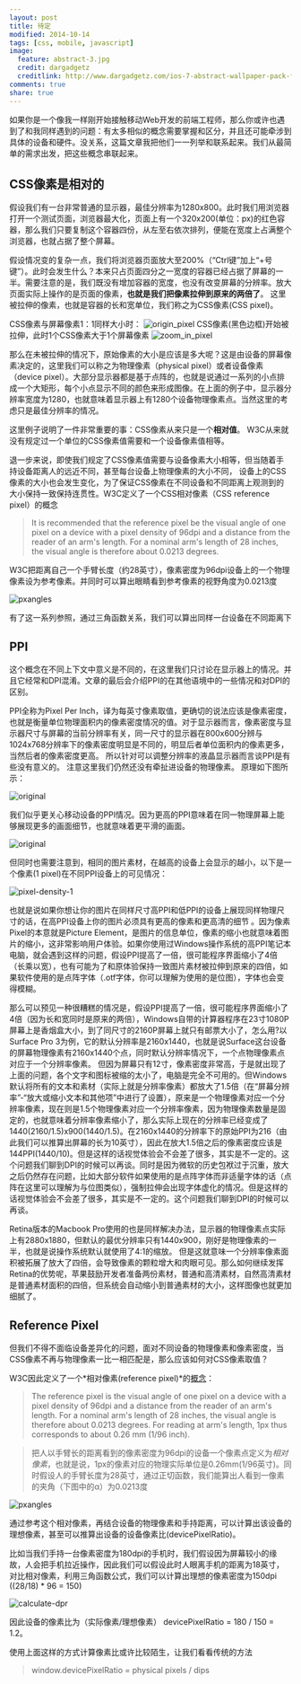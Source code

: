 ```yaml
---
layout: post
title: 待定
modified: 2014-10-14
tags: [css, mobile, javascript]
image:
  feature: abstract-3.jpg
  credit: dargadgetz
  creditlink: http://www.dargadgetz.com/ios-7-abstract-wallpaper-pack-for-iphone-5-and-ipod-touch-retina/
comments: true
share: true
---
```


如果你是一个像我一样刚开始接触移动Web开发的前端工程师，那么你或许也遇到了和我同样遇到的问题：有太多相似的概念需要掌握和区分，并且还可能牵涉到具体的设备和硬件。没关系，这篇文章我把他们一一列举和联系起来。我们从最简单的需求出发，把这些概念串联起来。

## CSS像素是相对的

假设我们有一台非常普通的显示器，最佳分辨率为1280x800。此时我们用浏览器打开一个测试页面，浏览器最大化，页面上有一个320x200(单位：px)的红色容器，那么我们只要复制这个容器四份，从左至右依次排列，便能在宽度上占满整个浏览器，也就占据了整个屏幕。

假设情况变的复杂一点，我们将浏览器页面放大至200%（“Ctrl键”加上“+号键”）。此时会发生什么？本来只占页面四分之一宽度的容器已经占据了屏幕的一半。需要注意的是，我们既没有增加容器的宽度，也没有改变屏幕的分辨率。放大页面实际上操作的是页面的像素，**也就是我们把像素拉伸到原来的两倍了**。 这里被拉伸的像素，也就是容器的长和宽单位，我们称之为CSS像素(CSS pixel)。

CSS像素与屏幕像素1：1同样大小时：
![origin_pixel](./images/ppi/csspixels_100.gif)
CSS像素(黑色边框)开始被拉伸，此时1个CSS像素大于1个屏幕像素
![zoom_in_pixel](./images/ppi/csspixels_in.gif)

那么在未被拉伸的情况下，原始像素的大小是应该是多大呢？这是由设备的屏幕像素决定的，这里我们可以称之为物理像素（physical pixel）或者设备像素（device pixel）。大部分显示器都是基于点阵的，也就是说通过一系列的小点排成一个大矩形，每个小点显示不同的颜色来形成图像。在上面的例子中，显示器分辨率宽度为1280，也就意味着显示器上有1280个设备物理像素点。当然这里的考虑只是最佳分辨率的情况。

这里例子说明了一件非常重要的事：CSS像素从来只是一个**相对值**。 W3C从来就没有规定过一个单位的CSS像素值需要和一个设备像素值相等。

退一步来说，即使我们规定了CSS像素值需要与设备像素大小相等，但当随着手持设备距离人的远近不同，甚至每台设备上物理像素的大小不同， 设备上的CSS像素的大小也会发生变化，为了保证CSS像素在不同设备和不同距离上观测到的大小保持一致保持连贯性。W3C定义了一个CSS相对像素（CSS reference pixel）的概念

> It is recommended that the reference pixel be the visual angle of one pixel on a device with a pixel density of 96dpi and a distance from the reader of an arm's length. For a nominal arm's length of 28 inches, the visual angle is therefore about 0.0213 degrees.


W3C把距离自己一个手臂长度（约28英寸），像素密度为96dpi设备上的一个物理像素设为参考像素。并同时可以算出眼睛看到参考像素的视野角度为0.0213度

![pxangles](./images/ppi/pxangles.png)

有了这一系列参照，通过三角函数关系，我们可以算出同样一台设备在不同距离下








## PPI

这个概念在不同上下文中意义是不同的，在这里我们只讨论在显示器上的情况。并且它经常和DPI混淆。文章的最后会介绍PPI的在其他语境中的一些情况和对DPI的区别。

PPI全称为Pixel Per Inch，译为每英寸像素取值，更确切的说法应该是像素密度，也就是衡量单位物理面积内的像素密度情况的值。对于显示器而言，像素密度与显示器尺寸与屏幕的当前分辨率有关，同一尺寸的显示器在800x600分辨与1024x768分辨率下的像素密度明显是不同的，明显后者单位面积内的像素更多，当然后者的像素密度更高。 所以针对可以调整分辨率的液晶显示器而言谈PPI是有些没有意义的。 注意这里我们仍然还没有牵扯进设备的物理像素。 原理如下图所示：

![original](./images/ppi/original.png)

我们似乎更关心移动设备的PPI情况。因为更高的PPI意味着在同一物理屏幕上能够展现更多的画面细节，也就意味着更平滑的画面。

![original](./images/ppi/original.jpg)

但同时也需要注意到，相同的图片素材，在越高的设备上会显示的越小，以下是一个像素(1 pixel)在不同PPI设备上的可见情况：

![pixel-density-1](./images/ppi/pixel-density-1.png)

也就是说如果你想让你的图片在同样尺寸高PPI和低PPI的设备上展现同样物理尺寸的话，在高PPI设备上你的图片必须具有更高的像素和更高清的细节
。因为像素Pixel的本意就是Picture Element，是图片的信息单位，像素的缩小也就意味着图片的缩小，这非常影响用户体验。如果你使用过Windows操作系统的高PPI笔记本电脑，就会遇到这样的问题，假设PPI提高了一倍，很可能程序界面缩小了4倍（长乘以宽），也有可能为了和原体验保持一致图片素材被拉伸到原来的四倍，如果软件使用的是点阵字体（.otf字体，你可以理解为使用的是位图），字体也会变得模糊。

那么可以预见一种很糟糕的情况是，假设PPI提高了一倍，很可能程序界面缩小了4倍（因为长和宽同时是原来的两倍），Windows自带的计算器程序在23寸1080P屏幕上是香烟盒大小，到了同尺寸的2160P屏幕上就只有邮票大小了，怎么用?以Surface Pro 3为例，它的默认分辨率是2160x1440，也就是说Surface这台设备的屏幕物理像素有2160x1440个点，同时默认分辨率情况下，一个点物理像素点对应于一个分辨率像素。 但因为屏幕只有12寸，像素密度非常高，于是就出现了上面的问题，各个文字和图标被缩的太小了，电脑是完全不可用的。但Windows默认将所有的文本和素材（实际上就是分辨率像素）都放大了1.5倍（在“屏幕分辨率”-“放大或缩小文本和其他项”中进行了设置），原来是一个物理像素对应一个分辨率像素，现在则是1.5个物理像素对应一个分辨率像素，因为物理像素数量是固定的，也就意味着分辨率像素缩小了，那么实际上现在的分辨率已经变成了1440(2160/1.5)x900(1440/1.5)。在2160x1440的分辨率下的原始PPI为216（由此我们可以推算出屏幕的长为10英寸），因此在放大1.5倍之后的像素密度应该是144PPI(1440/10)。但是这样的话视觉体验会不会差了很多，其实是不一定的。这个问题我们聊到DPI的时候可以再谈。同时是因为微软的历史包袱过于沉重，放大之后仍然存在问题，比如大部分软件如果使用的是点阵字体而非适量字体的话（点阵在这里可以理解为与位图类似），强制拉伸会出现字体虚化的情况。但是这样的话视觉体验会不会差了很多，其实是不一定的。这个问题我们聊到DPI的时候可以再谈。

Retina版本的Macbook Pro使用的也是同样解决办法，显示器的物理像素点实际上有2880x1880，但默认的最优分辨率只有1440x900，刚好是物理像素的一半，也就是说操作系统默认就使用了4:1的缩放。	但是这就意味一个分辨率像素面积被拓展了放大了四倍，会导致像素的颗粒增大和肉眼可见。那么如何继续发挥Retina的优势呢，苹果鼓励开发者准备两份素材，普通和高清素材，自然高清素材是普通素材面积的四倍，但系统会自动缩小到普通素材的大小，这样图像也就更加细腻了。











## Reference Pixel

但我们不得不面临设备差异化的问题，面对不同设备的物理像素和像素密度，当CSS像素不再与物理像素一比一相匹配是，那么应该如何对CSS像素取值？

W3C因此定义了一个*相对像素(reference pixel)*的[概念](http://www.w3.org/TR/CSS21/syndata.html#length-units)：

>The reference pixel is the visual angle of one pixel on a device with a pixel density of 96dpi and a distance from the reader of an arm's length. For a nominal arm's length of 28 inches, the visual angle is therefore about 0.0213 degrees. For reading at arm's length, 1px thus corresponds to about 0.26 mm (1/96 inch).

>把人以手臂长的距离看到的像素密度为96dpi的设备一个像素点定义为*相对像素*，也就是说，1px的像素对应的物理实际单位是0.26mm(1/96英寸)。同时假设人的手臂长度为28英寸，通过正切函数，我们能算出人看到一像素的夹角（下图中的α）为0.0213度

![pxangles](./images/ppi/pxangles.png)

通过参考这个相对像素，再结合设备的物理像素和手持距离，可以计算出该设备的理想像素，甚至可以推算出设备的设备像素比(devicePixelRatio)。

比如当我们手持一台像素密度为180dpi的手机时，我们假设因为屏幕较小的缘故，人会把手机拉近操作，因此我们可以假设此时人眼离手机的距离为18英寸，对比相对像素，利用三角函数公式，我们可以计算出理想的像素密度为150dpi ((28/18) * 96 = 150)

![calculate-dpr](./images/ppi/calculate-dpr.png)

因此设备的像素比为（实际像素/理想像素） devicePixelRatio = 180 / 150 = 1.2。

使用上面这样的方式计算像素比或许比较陌生，让我们看看传统的方法

>window.devicePixelRatio = physical pixels / dips





